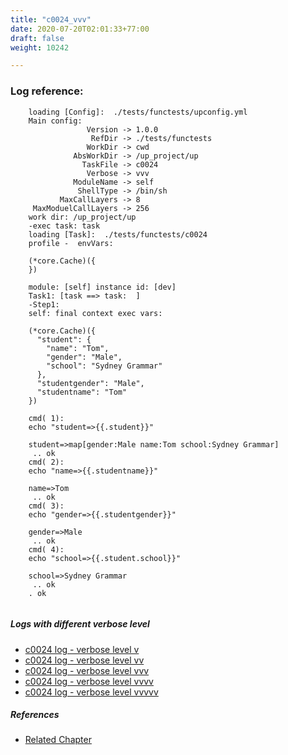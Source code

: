 ```yaml
---
title: "c0024_vvv"
date: 2020-07-20T02:01:33+77:00
draft: false
weight: 10242

---
```


### Log reference: <no value>

```
    loading [Config]:  ./tests/functests/upconfig.yml
    Main config:
                 Version -> 1.0.0
                  RefDir -> ./tests/functests
                 WorkDir -> cwd
              AbsWorkDir -> /up_project/up
                TaskFile -> c0024
                 Verbose -> vvv
              ModuleName -> self
               ShellType -> /bin/sh
           MaxCallLayers -> 8
     MaxModuelCallLayers -> 256
    work dir: /up_project/up
    -exec task: task
    loading [Task]:  ./tests/functests/c0024
    profile -  envVars:
    
    (*core.Cache)({
    })
    
    module: [self] instance id: [dev]
    Task1: [task ==> task:  ]
    -Step1:
    self: final context exec vars:
    
    (*core.Cache)({
      "student": {
        "name": "Tom",
        "gender": "Male",
        "school": "Sydney Grammar"
      },
      "studentgender": "Male",
      "studentname": "Tom"
    })
    
    cmd( 1):
    echo "student=>{{.student}}"
    
    student=>map[gender:Male name:Tom school:Sydney Grammar]
     .. ok
    cmd( 2):
    echo "name=>{{.studentname}}"
    
    name=>Tom
     .. ok
    cmd( 3):
    echo "gender=>{{.studentgender}}"
    
    gender=>Male
     .. ok
    cmd( 4):
    echo "school=>{{.student.school}}"
    
    school=>Sydney Grammar
     .. ok
    . ok
    
```

##### Logs with different verbose level
* [c0024 log - verbose level v](../../logs/c0024_v)
* [c0024 log - verbose level vv](../../logs/c0024_vv)
* [c0024 log - verbose level vvv](../../logs/c0024_vvv)
* [c0024 log - verbose level vvvv](../../logs/c0024_vvvv)
* [c0024 log - verbose level vvvvv](../../logs/c0024_vvvvv)

##### References
* [Related Chapter](../../dvars/c0024)

